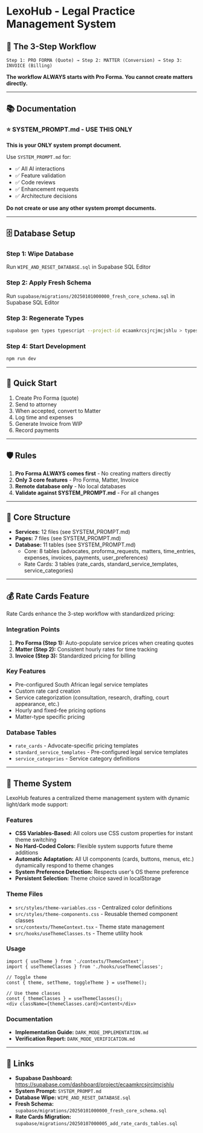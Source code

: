 # LexoHub - Legal Practice Management System

## 🎯 The 3-Step Workflow

```
Step 1: PRO FORMA (Quote) → Step 2: MATTER (Conversion) → Step 3: INVOICE (Billing)
```

**The workflow ALWAYS starts with Pro Forma. You cannot create matters directly.**

---

## 📚 Documentation

### ⭐ SYSTEM_PROMPT.md - **USE THIS ONLY**

**This is your ONLY system prompt document.**

Use `SYSTEM_PROMPT.md` for:
- ✅ All AI interactions
- ✅ Feature validation
- ✅ Code reviews
- ✅ Enhancement requests
- ✅ Architecture decisions

**Do not create or use any other system prompt documents.**

---

## 🗄️ Database Setup

### Step 1: Wipe Database
Run `WIPE_AND_RESET_DATABASE.sql` in Supabase SQL Editor

### Step 2: Apply Fresh Schema
Run `supabase/migrations/20250101000000_fresh_core_schema.sql` in Supabase SQL Editor

### Step 3: Regenerate Types
```bash
supabase gen types typescript --project-id ecaamkrcsjrcjmcjshlu > types/database.ts
```

### Step 4: Start Development
```bash
npm run dev
```

---

## 🚀 Quick Start

1. Create Pro Forma (quote)
2. Send to attorney
3. When accepted, convert to Matter
4. Log time and expenses
5. Generate Invoice from WIP
6. Record payments

---

## 🛡️ Rules

1. **Pro Forma ALWAYS comes first** - No creating matters directly
2. **Only 3 core features** - Pro Forma, Matter, Invoice
3. **Remote database only** - No local databases
4. **Validate against SYSTEM_PROMPT.md** - For all changes

---

## 📁 Core Structure

- **Services:** 12 files (see SYSTEM_PROMPT.md)
- **Pages:** 7 files (see SYSTEM_PROMPT.md)
- **Database:** 11 tables (see SYSTEM_PROMPT.md)
  - Core: 8 tables (advocates, proforma_requests, matters, time_entries, expenses, invoices, payments, user_preferences)
  - Rate Cards: 3 tables (rate_cards, standard_service_templates, service_categories)

---

## 💰 Rate Cards Feature

Rate Cards enhance the 3-step workflow with standardized pricing:

### Integration Points
1. **Pro Forma (Step 1):** Auto-populate service prices when creating quotes
2. **Matter (Step 2):** Consistent hourly rates for time tracking
3. **Invoice (Step 3):** Standardized pricing for billing

### Key Features
- Pre-configured South African legal service templates
- Custom rate card creation
- Service categorization (consultation, research, drafting, court appearance, etc.)
- Hourly and fixed-fee pricing options
- Matter-type specific pricing

### Database Tables
- `rate_cards` - Advocate-specific pricing templates
- `standard_service_templates` - Pre-configured legal service templates
- `service_categories` - Service category definitions

---

## 🎨 Theme System

LexoHub features a centralized theme management system with dynamic light/dark mode support:

### Features
- **CSS Variables-Based:** All colors use CSS custom properties for instant theme switching
- **No Hard-Coded Colors:** Flexible system supports future theme additions
- **Automatic Adaptation:** All UI components (cards, buttons, menus, etc.) dynamically respond to theme changes
- **System Preference Detection:** Respects user's OS theme preference
- **Persistent Selection:** Theme choice saved in localStorage

### Theme Files
- `src/styles/theme-variables.css` - Centralized color definitions
- `src/styles/theme-components.css` - Reusable themed component classes
- `src/contexts/ThemeContext.tsx` - Theme state management
- `src/hooks/useThemeClasses.ts` - Theme utility hook

### Usage
```tsx
import { useTheme } from './contexts/ThemeContext';
import { useThemeClasses } from './hooks/useThemeClasses';

// Toggle theme
const { theme, setTheme, toggleTheme } = useTheme();

// Use theme classes
const { themeClasses } = useThemeClasses();
<div className={themeClasses.card}>Content</div>
```

### Documentation
- **Implementation Guide:** `DARK_MODE_IMPLEMENTATION.md`
- **Verification Report:** `DARK_MODE_VERIFICATION.md`

---

## 🔗 Links

- **Supabase Dashboard:** https://supabase.com/dashboard/project/ecaamkrcsjrcjmcjshlu
- **System Prompt:** `SYSTEM_PROMPT.md`
- **Database Wipe:** `WIPE_AND_RESET_DATABASE.sql`
- **Fresh Schema:** `supabase/migrations/20250101000000_fresh_core_schema.sql`
- **Rate Cards Migration:** `supabase/migrations/20250107000005_add_rate_cards_tables.sql`
